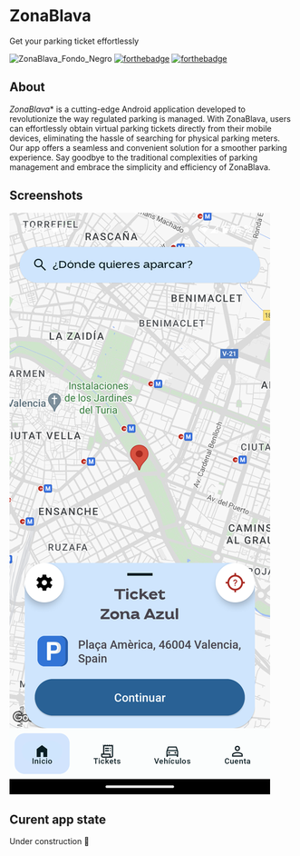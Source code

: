 # ZonaBlava

Get your parking ticket effortlessly

![ZonaBlava_Fondo_Negro](https://github.com/xicotet/ZonaBlava/assets/95344529/4074ce71-ec6e-438f-b5b0-3fb0044ce5bd)
[![forthebadge](https://forthebadge.com/images/badges/built-for-android.svg)](https://forthebadge.com)
[![forthebadge](https://forthebadge.com/images/badges/powered-by-coffee.svg)](https://forthebadge.com)

## About

*ZonaBlava** is a cutting-edge Android application developed to revolutionize the way regulated parking is managed. With ZonaBlava, users can effortlessly obtain virtual parking tickets directly from their mobile devices, eliminating the hassle of searching for physical parking meters. Our app offers a seamless and convenient solution for a smoother parking experience. Say goodbye to the traditional complexities of parking management and embrace the simplicity and efficiency of ZonaBlava.

## Screenshots
![Home ScreenShoot of ZonaBlava App](./Media/final-home.png)

## Curent app state
Under construction 🚧

<!-- This is a comment in Markdown -->